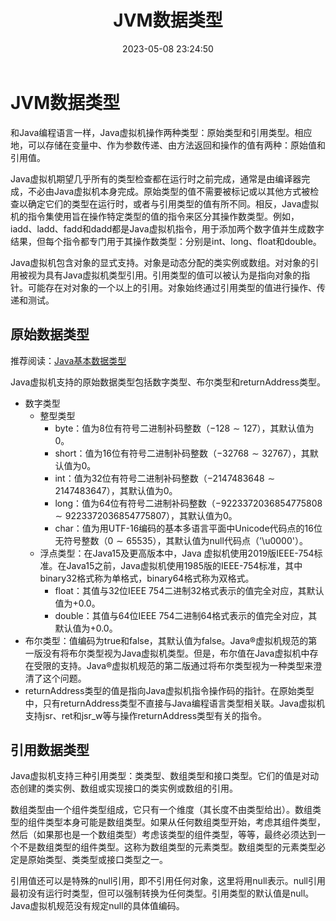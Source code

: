 ﻿---
title: JVM数据类型
date: 2023-05-08 23:24:50
summary: 本文分享JVM数据类型的相关内容。
tags:
- Java
- JVM
categories:
- Java
---

# JVM数据类型

和Java编程语言一样，Java虚拟机操作两种类型：原始类型和引用类型。相应地，可以存储在变量中、作为参数传递、由方法返回和操作的值有两种：原始值和引用值。

Java虚拟机期望几乎所有的类型检查都在运行时之前完成，通常是由编译器完成，不必由Java虚拟机本身完成。原始类型的值不需要被标记或以其他方式被检查以确定它们的类型在运行时，或者与引用类型的值有所不同。相反，Java虚拟机的指令集使用旨在操作特定类型的值的指令来区分其操作数类型。例如，iadd、ladd、fadd和dadd都是Java虚拟机指令，用于添加两个数字值并生成数字结果，但每个指令都专门用于其操作数类型：分别是int、long、float和double。

Java虚拟机包含对象的显式支持。对象是动态分配的类实例或数组。对对象的引用被视为具有Java虚拟机类型引用。引用类型的值可以被认为是指向对象的指针。可能存在对对象的一个以上的引用。对象始终通过引用类型的值进行操作、传递和测试。

## 原始数据类型

推荐阅读：[Java基本数据类型](https://blankspace.blog.csdn.net/article/details/104545979)

Java虚拟机支持的原始数据类型包括数字类型、布尔类型和returnAddress类型。
- 数字类型
    - 整型类型
        - byte：值为8位有符号二进制补码整数（$-128 \sim 127$），其默认值为0。
        - short：值为16位有符号二进制补码整数（$-32768 \sim 32767$），其默认值为0。
        - int：值为32位有符号二进制补码整数（$-2147483648 \sim 2147483647$），其默认值为0。
        - long：值为64位有符号二进制补码整数（$-9223372036854775808 \sim 9223372036854775807$），其默认值为0。
        - char：值为用UTF-16编码的基本多语言平面中Unicode代码点的16位无符号整数（$0 \sim 65535$），其默认值为null代码点（'\u0000'）。
    - 浮点类型：在Java15及更高版本中，Java 虚拟机使用2019版IEEE-754标准。在Java15之前，Java虚拟机使用1985版的IEEE-754标准，其中binary32格式称为单格式，binary64格式称为双格式。
        - float：其值与32位IEEE 754二进制32格式表示的值完全对应，其默认值为+0.0。
        - double：其值与64位IEEE 754二进制64格式表示的值完全对应，其默认值为+0.0。
- 布尔类型：值编码为true和false，其默认值为false。Java®虚拟机规范的第一版没有将布尔类型视为Java虚拟机类型。但是，布尔值在Java虚拟机中存在受限的支持。Java®虚拟机规范的第二版通过将布尔类型视为一种类型来澄清了这个问题。
- returnAddress类型的值是指向Java虚拟机指令操作码的指针。在原始类型中，只有returnAddress类型不直接与Java编程语言类型相关联。Java虚拟机支持jsr、ret和jsr_w等与操作returnAddress类型有关的指令。

## 引用数据类型

Java虚拟机支持三种引用类型：类类型、数组类型和接口类型。它们的值是对动态创建的类实例、数组或实现接口的类实例或数组的引用。

数组类型由一个组件类型组成，它只有一个维度（其长度不由类型给出）。数组类型的组件类型本身可能是数组类型。如果从任何数组类型开始，考虑其组件类型，然后（如果那也是一个数组类型）考虑该类型的组件类型，等等，最终必须达到一个不是数组类型的组件类型。这称为数组类型的元素类型。数组类型的元素类型必定是原始类型、类类型或接口类型之一。

引用值还可以是特殊的null引用，即不引用任何对象，这里将用null表示。null引用最初没有运行时类型，但可以强制转换为任何类型。引用类型的默认值是null。Java虚拟机规范没有规定null的具体值编码。

